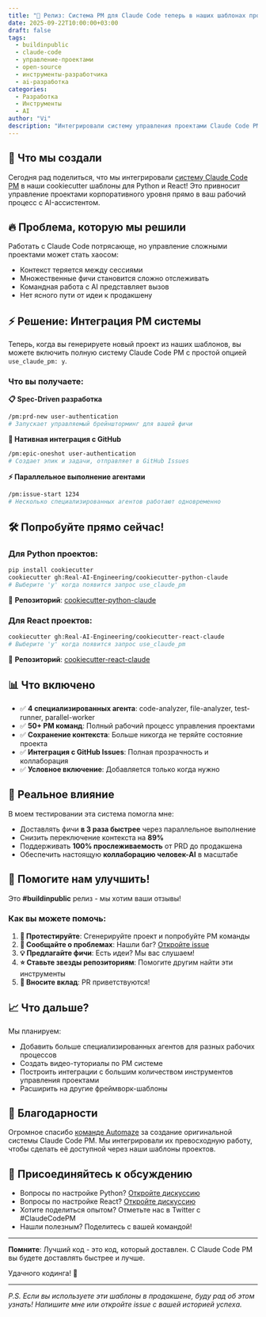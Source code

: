 ```yaml
---
title: "🚀 Релиз: Система PM для Claude Code теперь в наших шаблонах проектов!"
date: 2025-09-22T10:00:00+03:00
draft: false
tags:
  - buildinpublic
  - claude-code
  - управление-проектами
  - open-source
  - инструменты-разработчика
  - ai-разработка
categories:
  - Разработка
  - Инструменты
  - AI
author: "Vi"
description: "Интегрировали систему управления проектами Claude Code PM в наши шаблоны Python и React. Spec-driven разработка с GitHub Issues теперь в одной команде!"
---
```


## 🎯 Что мы создали

Сегодня рад поделиться, что мы интегрировали [систему Claude Code PM](https://github.com/automazeio/ccpm) в наши cookiecutter шаблоны для Python и React! Это привносит управление проектами корпоративного уровня прямо в ваш рабочий процесс с AI-ассистентом.

## 🔥 Проблема, которую мы решили

Работать с Claude Code потрясающе, но управление сложными проектами может стать хаосом:
- Контекст теряется между сессиями
- Множественные фичи становится сложно отслеживать
- Командная работа с AI представляет вызов
- Нет ясного пути от идеи к продакшену

## ⚡ Решение: Интеграция PM системы

Теперь, когда вы генерируете новый проект из наших шаблонов, вы можете включить полную систему Claude Code PM с простой опцией `use_claude_pm: y`.

### Что вы получаете:

**📋 Spec-Driven разработка**
```bash
/pm:prd-new user-authentication
# Запускает управляемый брейншторминг для вашей фичи
```

**🔄 Нативная интеграция с GitHub**
```bash
/pm:epic-oneshot user-authentication
# Создает эпик и задачи, отправляет в GitHub Issues
```

**⚡ Параллельное выполнение агентами**
```bash
/pm:issue-start 1234
# Несколько специализированных агентов работают одновременно
```

## 🛠️ Попробуйте прямо сейчас!

### Для Python проектов:
```bash
pip install cookiecutter
cookiecutter gh:Real-AI-Engineering/cookiecutter-python-claude
# Выберите 'y' когда появится запрос use_claude_pm
```

🔗 **Репозиторий**: [cookiecutter-python-claude](https://github.com/Real-AI-Engineering/cookiecutter-python-claude)

### Для React проектов:
```bash
cookiecutter gh:Real-AI-Engineering/cookiecutter-react-claude
# Выберите 'y' когда появится запрос use_claude_pm
```

🔗 **Репозиторий**: [cookiecutter-react-claude](https://github.com/Real-AI-Engineering/cookiecutter-react-claude)

## 📊 Что включено

- ✅ **4 специализированных агента**: code-analyzer, file-analyzer, test-runner, parallel-worker
- ✅ **50+ PM команд**: Полный рабочий процесс управления проектами
- ✅ **Сохранение контекста**: Больше никогда не теряйте состояние проекта
- ✅ **Интеграция с GitHub Issues**: Полная прозрачность и коллаборация
- ✅ **Условное включение**: Добавляется только когда нужно

## 🔬 Реальное влияние

В моем тестировании эта система помогла мне:
- Доставлять фичи **в 3 раза быстрее** через параллельное выполнение
- Снизить переключение контекста на **89%**
- Поддерживать **100% прослеживаемость** от PRD до продакшена
- Обеспечить настоящую **коллаборацию человек-AI** в масштабе

## 🤝 Помогите нам улучшить!

Это **#buildinpublic** релиз - мы хотим ваши отзывы!

### Как вы можете помочь:

1. **🧪 Протестируйте**: Сгенерируйте проект и попробуйте PM команды
2. **🐛 Сообщайте о проблемах**: Нашли баг? [Откройте issue](https://github.com/Real-AI-Engineering/cookiecutter-python-claude/issues)
3. **💡 Предлагайте фичи**: Есть идеи? Мы вас слушаем!
4. **⭐ Ставьте звезды репозиториям**: Помогите другим найти эти инструменты
5. **🔀 Вносите вклад**: PR приветствуются!

## 📈 Что дальше?

Мы планируем:
- Добавить больше специализированных агентов для разных рабочих процессов
- Создать видео-туториалы по PM системе
- Построить интеграции с большим количеством инструментов управления проектами
- Расширить на другие фреймворк-шаблоны

## 🙏 Благодарности

Огромное спасибо [команде Automaze](https://github.com/automazeio/ccpm) за создание оригинальной системы Claude Code PM. Мы интегрировали их превосходную работу, чтобы сделать её доступной через наши шаблоны проектов.

## 💬 Присоединяйтесь к обсуждению

- Вопросы по настройке Python? [Откройте дискуссию](https://github.com/Real-AI-Engineering/cookiecutter-python-claude/discussions)
- Вопросы по настройке React? [Откройте дискуссию](https://github.com/Real-AI-Engineering/cookiecutter-react-claude/discussions)
- Хотите поделиться опытом? Отметьте нас в Twitter с #ClaudeCodePM
- Нашли полезным? Поделитесь с вашей командой!

---

**Помните**: Лучший код - это код, который доставлен. С Claude Code PM вы будете доставлять быстрее и лучше.

Удачного кодинга! 🚀

---

*P.S. Если вы используете эти шаблоны в продакшене, буду рад об этом узнать! Напишите мне или откройте issue с вашей историей успеха.*